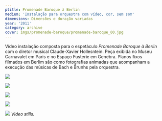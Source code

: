 ```yaml
---
ptitle: Promenade Baroque à Berlin
medium: 'Instalação para orquestra com vídeo, cor, sem som'
dimensions: Dimensões e duração variadas
year: '2011'
category: archive
cover: imgs/promenade-baroque/promenade-baroque_00.jpg
---
```

Vídeo instalação composta para o espetáculo _Promenade Baroque à Berlin_ com o diretor musical Claude-Xavier Hollesntein. Peça exibida no Museu Carnavalet em Paris e no Espaço Fusterie em Genebra. Planos fixos filmados em Berlim são como fotografias animadas que acompanham a execução das músicas de Bach e Brunhs pela orquestra.

![]({{site.baseurl}}/imgs/promenade-baroque/promenade-baroque_01.jpg)

![]({{site.baseurl}}/imgs/promenade-baroque/promenade-baroque_02.jpg)

![]({{site.baseurl}}/imgs/promenade-baroque/promenade-baroque_03.jpg)

![]({{site.baseurl}}/imgs/promenade-baroque/promenade-baroque_04.jpg)

![]({{site.baseurl}}/imgs/promenade-baroque/promenade-baroque_05.jpg)
_Video stills._
